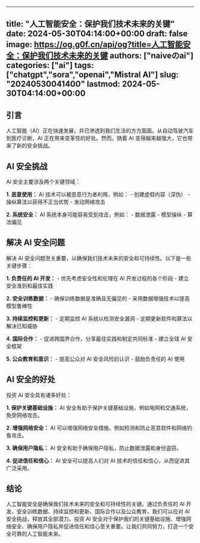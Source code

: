 
---
title: "人工智能安全：保护我们技术未来的关键"
date: 2024-05-30T04:14:00+00:00
draft: false
image: https://og.g0f.cn/api/og?title=人工智能安全：保护我们技术未来的关键
authors: ["naiveのai"]
categories: ["ai"]
tags: ["chatgpt","sora","openai","Mistral AI"]
slug: "20240530041400"
lastmod: 2024-05-30T04:14:00+00:00
---
## 引言

人工智能（AI）正在快速发展，并已渗透到我们生活的方方面面。从自动驾驶汽车到医疗诊断，AI 正在带来变革性的好处。然而，随着 AI 变得越来越强大，它也带来了新的安全挑战。

## AI 安全挑战

AI 安全主要涉及两个关键领域：

**1. 恶意使用：** AI 技术可以被恶意行为者利用，例如：
    - 创建虚假内容（深伪）
    - 操纵算法以获得不正当优势
    - 发动网络攻击

**2. 系统安全：** AI 系统本身可能容易受到攻击，例如：
    - 数据泄露
    - 模型操纵
    - 算法偏见

## 解决 AI 安全问题

解决 AI 安全问题至关重要，以确保我们技术未来的安全和可持续性。以下是一些关键步骤：

**1. 负责任的 AI 开发：**
    - 优先考虑安全性和伦理在 AI 开发过程的各个阶段
    - 建立安全准则和最佳实践

**2. 安全训练数据：**
    - 确保训练数据是准确且无偏见的
    - 采用数据增强技术以提高模型鲁棒性

**3. 持续监控和更新：**
    - 定期监控 AI 系统以检测安全漏洞
    - 定期更新软件和算法以解决已知威胁

**4. 国际合作：**
    - 促进跨国界合作，分享最佳实践和制定共同标准
    - 建立全球 AI 安全框架

**5. 公众教育和意识：**
    - 提高公众对 AI 安全风险的认识
    - 鼓励负责任的 AI 使用

## AI 安全的好处

投资 AI 安全具有诸多好处：

**1. 保护关键基础设施：** AI 安全有助于保护关键基础设施，例如电网和交通系统，免受网络攻击。

**2. 增强网络安全：** AI 可以增强网络安全措施，例如检测和防止恶意软件和网络钓鱼攻击。

**3. 确保用户隐私：** AI 安全有助于确保用户隐私，防止数据泄露和身份盗窃。

**4. 促进信任和信心：** AI 安全可以提高人们对 AI 技术的信任和信心，从而促进其广泛采用。

## 结论

人工智能安全是确保我们技术未来的安全和可持续性的关键。通过负责任的 AI 开发、安全训练数据、持续监控和更新、国际合作以及公众教育，我们可以应对 AI 安全挑战，释放其全部潜力。投资 AI 安全对于保护我们的关键基础设施、增强网络安全、确保用户隐私并促进信任和信心至关重要。让我们共同努力，打造一个安全可靠的人工智能未来。